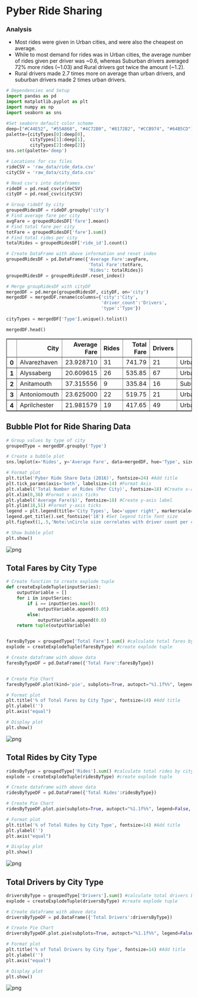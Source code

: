 
# Pyber Ride Sharing

### Analysis
- Most rides were given in Urban cities, and were also the cheapest on average.
- While to most demand for rides was in Urban cities, the average number of rides given per driver was ~0.6, whereas  Suburban drivers averaged 72% more rides (~1.03) and Rural drivers got twice the amount (~1.2).
- Rural drivers made 2.7 times more on average than urban drivers, and suburban drivers made 2 times urban drivers.


```python
# Dependencies and Setup
import pandas as pd
import matplotlib.pyplot as plt
import numpy as np
import seaborn as sns

#Set seaborn default color scheme
deep=["#C44E52", "#55A868", "#4C72B0", "#8172B2", "#CCB974", "#64B5CD"]
palette={cityTypes[0]:deep[0],
         cityTypes[1]:deep[1],
         cityTypes[2]:deep[2]}
sns.set(palette='deep')

# Locations for csv files
rideCSV = 'raw_data/ride_data.csv'
cityCSV = 'raw_data/city_data.csv'

# Read csv's into dataframes
rideDF = pd.read_csv(rideCSV)
cityDF = pd.read_csv(cityCSV)

# Group rideDf by city
groupedRidesDF = rideDF.groupby('city')
# Find average fare per city
avgFare = groupedRidesDF['fare'].mean()
# Find total fare per city
totFare = groupedRidesDF['fare'].sum()
# Find total rides per city
totalRides = groupedRidesDF['ride_id'].count()

# Create DataFrame with above information and reset index
groupedRidesDF = pd.DataFrame({'Average Fare':avgFare,
                               'Total Fare':totFare,
                               'Rides': totalRides})
groupedRidesDF = groupedRidesDF.reset_index()

# Merge groupRidesDF with cityDF
mergedDF = pd.merge(groupedRidesDF, cityDF, on='city')
mergedDF = mergedDF.rename(columns={'city':'City',
                                    'driver_count':'Drivers',
                                    'type':'Type'})

cityTypes = mergedDF['Type'].unique().tolist()

mergedDF.head()
```




<div>
<style>
    .dataframe thead tr:only-child th {
        text-align: right;
    }

    .dataframe thead th {
        text-align: left;
    }

    .dataframe tbody tr th {
        vertical-align: top;
    }
</style>

<table border="1" class="dataframe">
  <thead>
    <tr style="text-align: right;">
      <th></th>
      <th>City</th>
      <th>Average Fare</th>
      <th>Rides</th>
      <th>Total Fare</th>
      <th>Drivers</th>
      <th>Type</th>
    </tr>
  </thead>
  <tbody>
    <tr>
      <th>0</th>
      <td>Alvarezhaven</td>
      <td>23.928710</td>
      <td>31</td>
      <td>741.79</td>
      <td>21</td>
      <td>Urban</td>
    </tr>
    <tr>
      <th>1</th>
      <td>Alyssaberg</td>
      <td>20.609615</td>
      <td>26</td>
      <td>535.85</td>
      <td>67</td>
      <td>Urban</td>
    </tr>
    <tr>
      <th>2</th>
      <td>Anitamouth</td>
      <td>37.315556</td>
      <td>9</td>
      <td>335.84</td>
      <td>16</td>
      <td>Suburban</td>
    </tr>
    <tr>
      <th>3</th>
      <td>Antoniomouth</td>
      <td>23.625000</td>
      <td>22</td>
      <td>519.75</td>
      <td>21</td>
      <td>Urban</td>
    </tr>
    <tr>
      <th>4</th>
      <td>Aprilchester</td>
      <td>21.981579</td>
      <td>19</td>
      <td>417.65</td>
      <td>49</td>
      <td>Urban</td>
    </tr>
  </tbody>
</table>
</div>


## Bubble Plot for Ride Sharing Data

```python
# Group values by type of city
groupedType = mergedDF.groupby('Type')

# Create a bubble plot
sns.lmplot(x='Rides', y='Average Fare', data=mergedDF, hue='Type', size=10, aspect=1.5, fit_reg=False, legend=False, palette=palette, scatter_kws={'s': mergedDF['Drivers']*10,'linewidths':1,'edgecolor':'black'})

# Format plot
plt.title('Pyber Ride Share Data (2016)', fontsize=24) #Add title
plt.tick_params(axis='both', labelsize=14) #Format Axis
plt.xlabel('Total Number of Rides (Per City)', fontsize=18) #Create x-axis label
plt.xlim(0,36) #Format x-axis ticks
plt.ylabel('Average Fare($)', fontsize=18) #Create y-axis label
plt.ylim(18,51) #Format y-axis ticks
legend = plt.legend(title='City Types', loc='upper right', markerscale=.75, fontsize=14) #Create legend
legend.get_title().set_fontsize('18') #Set legend title font size
plt.figtext(1,.5,'Note:\nCircle size correlates with driver count per city.',fontsize=14) #Add note

# Show bubble plot
plt.show()
```


![png](outputs/output_4_0.png)


## Total Fares by City Type


```python
# Create function to create explode tuple
def createExplodeTuple(inputSeries):
    outputVariable = []
    for i in inputSeries:
        if i == inputSeries.max():
            outputVariable.append(0.05)
        else:
            outputVariable.append(0.0)
    return tuple(outputVariable)


faresByType = groupedType['Total Fare'].sum() #calculate total fares by city type
explode = createExplodeTuple(faresByType) #create explode tuple

# Create dataframe with above data
faresByTypeDF = pd.DataFrame({'Total Fare':faresByType})


# Create Pie Chart
faresByTypeDF.plot(kind='pie', subplots=True, autopct="%1.1f%%", legend=False, explode=explode)

# Format plot
plt.title('% of Total Fares by City Type', fontsize=14) #Add title
plt.ylabel('')
plt.axis("equal")

# Display plot
plt.show()
```


![png](outputs/output_6_0.png)


## Total Rides by City Type


```python
ridesByType = groupedType['Rides'].sum() #calculate total rides by city type
explode = createExplodeTuple(ridesByType) #create explode tuple

# Create dataframe with above data
ridesByTypeDF = pd.DataFrame({'Total Rides':ridesByType})

# Create Pie Chart
ridesByTypeDF.plot.pie(subplots=True, autopct="%1.1f%%", legend=False, explode=explode)

# Format plot
plt.title('% of Total Rides by City Type', fontsize=14) #Add title
plt.ylabel('')
plt.axis("equal")

# Display plot
plt.show()
```


![png](outputs/output_8_0.png)


## Total Drivers by City Type


```python
driversByType = groupedType['Drivers'].sum() #calculate total drivers by city type
explode = createExplodeTuple(driversByType) #create explode tuple

# Create dataframe with above data
driversByTypeDF = pd.DataFrame({'Total Drivers':driversByType})

# Create Pie Chart
driversByTypeDF.plot.pie(subplots=True, autopct="%1.1f%%", legend=False, explode=explode)

# Format plot
plt.title('% of Total Drivers by City Type', fontsize=14) #Add title
plt.ylabel('')
plt.axis("equal")

# Display plot
plt.show()
```


![png](outputs/output_10_0.png)



```python

```
